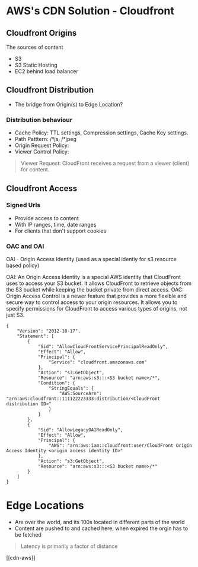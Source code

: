 # AWS's CDN Solution - Cloudfront
## Cloudfront Origins
The sources of content
- S3
- S3 Static Hosting
- EC2 behind load balancer

## Cloudfront Distribution
- The bridge from Origin(s) to Edge Location?

### Distribution behaviour
- Cache Policy: TTL settings, Compression settings, Cache Key settings.
- Path Patttern: /*js, /*jpeg
- Origin Request Policy: 
- Viewer Control Policy: 

> Viewer Request: CloudFront receives a request from a viewer (client) for content.

## Cloudfront Access
### Signed Urls
- Provide access to content
- With IP ranges, time, date ranges
- For clients that don't support cookies

### OAC and OAI
OAI - Origin Access Identity (used as a special identiy for s3 resource based policy)

OAI: An Origin Access Identity is a special AWS identity that CloudFront uses to access your S3 bucket. It allows CloudFront to retrieve objects from the S3 bucket while keeping the bucket private from direct access.
OAC: Origin Access Control is a newer feature that provides a more flexible and secure way to control access to your origin resources. It allows you to specify permissions for CloudFront to access various types of origins, not just S3.
```
{
    "Version": "2012-10-17",
    "Statement": [
        {
            "Sid": "AllowCloudFrontServicePrincipalReadOnly",
            "Effect": "Allow",
            "Principal": {
                "Service": "cloudfront.amazonaws.com"
            },
            "Action": "s3:GetObject",
            "Resource": "arn:aws:s3:::<S3 bucket name>/*",
            "Condition": {
                "StringEquals": {
                    "AWS:SourceArn": "arn:aws:cloudfront::111122223333:distribution/<CloudFront distribution ID>"
                }
            }
        },
        {
            "Sid": "AllowLegacyOAIReadOnly",
            "Effect": "Allow",
            "Principal": {
                "AWS": "arn:aws:iam::cloudfront:user/CloudFront Origin Access Identity <origin access identity ID>"
            },
            "Action": "s3:GetObject",
            "Resource": "arn:aws:s3:::<S3 bucket name>/*"
        }
    ]
}
```


# Edge Locations
- Are over the world, and its 100s located in different parts of the world
- Content are pushed to and cached here, when expired the orgin has to be fetched

> Latency is primarily a factor of distance

[[cdn-aws]]
